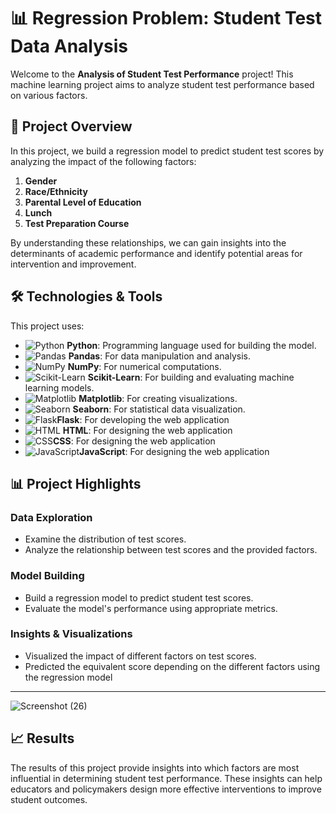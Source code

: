 # 📊 Regression Problem: Student Test Data Analysis

Welcome to the **Analysis of Student Test Performance** project! This machine learning project aims to analyze student test performance based on various factors.

## 🚀 Project Overview

In this project, we build a regression model to predict student test scores by analyzing the impact of the following factors:

1. **Gender**
2. **Race/Ethnicity**
3. **Parental Level of Education**
4. **Lunch**
5. **Test Preparation Course**

By understanding these relationships, we can gain insights into the determinants of academic performance and identify potential areas for intervention and improvement.

## 🛠️ Technologies & Tools

This project uses:

- ![Python](https://img.shields.io/badge/-Python-05122A?style=flat&logo=python) **Python**: Programming language used for building the model.
- ![Pandas](https://img.shields.io/badge/-Pandas-05122A?style=flat&logo=pandas) **Pandas**: For data manipulation and analysis.
- ![NumPy](https://img.shields.io/badge/-NumPy-05122A?style=flat&logo=numpy) **NumPy**: For numerical computations.
- ![Scikit-Learn](https://img.shields.io/badge/-Scikit--Learn-05122A?style=flat&logo=scikit-learn) **Scikit-Learn**: For building and evaluating machine learning models.
- ![Matplotlib](https://img.shields.io/badge/-Matplotlib-05122A?style=flat&logo=matplotlib) **Matplotlib**: For creating visualizations.
- ![Seaborn](https://img.shields.io/badge/-Seaborn-05122A?style=flat&logo=seaborn) **Seaborn**: For statistical data visualization.
- ![Flask](https://img.shields.io/badge/-Flask-05122A?style=flat&logo=flask)**Flask**: For developing the web application
- ![HTML](https://img.shields.io/badge/-HTML-05122A?style=flat&logo=html5) **HTML**: For designing the web application
- ![CSS](https://img.shields.io/badge/-CSS-05122A?style=flat&logo=css3&logoColor=1572B6)**CSS**: For designing the web application
- ![JavaScript](https://img.shields.io/badge/-JavaScript-05122A?style=flat&logo=javascript)**JavaScript**: For designing the web application

## 📊 Project Highlights

### Data Exploration

- Examine the distribution of test scores.
- Analyze the relationship between test scores and the provided factors.

### Model Building

- Build a regression model to predict student test scores.
- Evaluate the model's performance using appropriate metrics.

### Insights & Visualizations

- Visualized the impact of different factors on test scores.
- Predicted the equivalent score depending on the different factors using the regression model

---

![Screenshot (26)](https://github.com/lily02092003/student-data-analysis/assets/108693415/578d6a7d-bc7f-4428-86fd-ed50bcd1f050)


## 📈 Results

The results of this project provide insights into which factors are most influential in determining student test performance. These insights can help educators and policymakers design more effective interventions to improve student outcomes.

